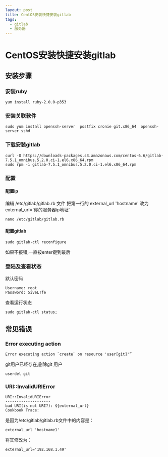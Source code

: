 ```yaml
---
layout: post 
title: CentOS安装快捷安装gitlab
tags:
  - gitlab
  - 服务器  
---
```

 
# CentOS安装快捷安装gitlab
  
## 安装步骤
 
### 安装ruby  

```console
yum install ruby-2.0.0-p353
```

### 安装关联软件

```console
sudo yum install openssh-server  postfix cronie git.x86_64  openssh-server sshd

```

###  下载安装gitlab
```console
curl -O https://downloads-packages.s3.amazonaws.com/centos-6.6/gitlab-7.5.1_omnibus.5.2.0.ci-1.el6.x86_64.rpm
sudo rpm -i gitlab-7.5.1_omnibus.5.2.0.ci-1.el6.x86_64.rpm
```
 

### 配置

#### 配置ip
编辑 /etc/gitlab/gitlab.rb 文件
把第一行的 
external_url 'hostname'
改为
external_url='你的服务器ip地址'

 ```console
nano /etc/gitlab/gitlab.rb
```

#### 配置gitlab 

 ```console
sudo gitlab-ctl reconfigure 
```
如果不报错,一直按enter键到最后

### 登陆及查看状态
默认密码
 ```console
Username: root 
Password: 5iveL!fe
``` 
查看运行状态

 ```console
sudo gitlab-ctl status; 
``` 

## 常见错误

### Error executing action
 ```console
Error executing action `create` on resource 'user[git]'”
``` 
git用户已经存在,删除git 用户
 ```console
userdel git
``` 

### URI::InvalidURIError
 ```console
 URI::InvalidURIError 
-------------------- 
bad URI(is not URI?): ${external_url} 
Cookbook Trace:
``` 
是因为/etc/gitlab/gitlab.rb文件中的内容是： 
 ```console
external_url 'hostname1'
``` 
将其修改为： 

 ```console
external_url='192.168.1.49'
``` 
